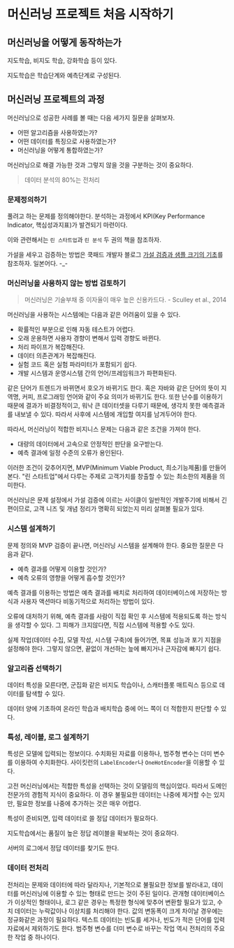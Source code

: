 # 머신러닝 프로젝트 처음 시작하기

## 머신러닝을 어떻게 동작하는가

지도학습, 비지도 학습, 강화학습 등이 있다.

지도학습은 학습단계와 예측단계로 구성된다.

## 머신러닝 프로젝트의 과정

머신러닝으로 성공한 사례를 볼 때는 다음 세가지 질문을 살펴보자.

* 어떤 알고리즘을 사용하였는가?
* 어떤 데이터를 특징으로 사용하였는가?
* 머신러닝을 어떻게 통합하였는가?

머신러닝으로 해결 가능한 것과 그렇지 않을 것을 구분하는 것이 중요하다.

> 데이터 분석의 80%는 전처리

### 문제정의하기

풀려고 하는 문제를 정의해야한다. 분석하는 과정에서 KPI(Key Performance Indicator, 핵심성과지표)가 발견되기 마련이다.

이와 관련해서는 `린 스타트업`과 `린 분석` 두 권의 책을 참조하자.

가설을 세우고 검증하는 방법은 쿡패드 개발자 블로그 [가설 검증과 샘플 크기의 기초](http://techlife.cookpad.com/entry/2016/09/26/111601)를 참조하자. 일본어다. -_-

### 머신러닝을 사용하지 않는 방법 검토하기

> 머신러닝은 기술부채 중 이자율이 매우 높은 신용카드다. - Sculley et al., 2014

머신러닝을 사용하는 시스템에는 다음과 같은 어려움이 있을 수 있다.

* 확률적인 부분으로 인해 자동 테스트가 어렵다.
* 오래 운용하면 사용자 경향이 변해서 입력 경향도 바뀐다.
* 처리 파이프가 복잡해진다.
* 데이터 의존관계가 복잡해진다.
* 실험 코드 혹은 실험 파라미터가 포함되기 쉽다.
* 개발 시스템과 운영시스템 간의 언어/프레임워크가 파편화된다.

같은 단어가 트렌드가 바뀌면서 호오가 바뀌기도 한다. 혹은 자바와 같은 단어의 뜻이 지역명, 커피, 프로그래밍 언어와 같이 주요 의미가 바뀌기도 한다. 또한 난수를 이용하기 때문에 결과가 비결정적이고, 워낙 큰 데이터셋을 다루기 때문에, 생각치 못한 예측결과를 내보낼 수 있다. 따라서 사후에 시스템에 개입할 여지를 남겨두어야 한다.

따라서, 머신러닝이 적합한 비지니스 문제는 다음과 같은 조건을 가져야 한다.

* 대량의 데이터에서 고속으로 안정적인 판단을 요구받는다.
* 예측 결과에 일정 수준의 오류가 용인된다.

이러한 조건이 갖추어지면, MVP(Minimum Viable Product, 최소기능제품)를 만들어 본다. "린 스타트업"에서 다루는 주제로 고객가치를 창출할 수 있는 최소한의 제품을 의미한다.

머신러닝은 문제 설정에서 가설 검증에 이르는 사이클이 일반적인 개발주기에 비해서 긴 편이므로, 고객 니즈 및 개념 정리가 명확히 되었는지 미리 살펴볼 필요가 있다.

### 시스템 설계하기

문제 정의와 MVP 검증이 끝나면, 머신러닝 시스템을 설계해야 한다. 중요한 질문은 다음과 같다.

* 예측 결과를 어떻게 이용할 것인가?
* 예측 오류의 영향을 어떻게 흡수할 것인가?

예측 결과를 이용하는 방법은 예측 결과를 배치로 처리하여 데이터베이스에 저장하는 방식과 사용자 액션마다 비동기적으로 처리하는 방법이 있다.

오류에 대처하기 위해, 예측 결과를 사람이 직접 확인 후 시스템에 적용되도록 하는 방식을 생각할 수 있다. 그 피해가 크지않다면, 직접 시스템에 적용할 수도 있다.

실제 작업(데이터 수집, 모델 작성, 시스템 구축)에 들어가면, 목표 성능과 포기 지점을 설정해야 한다. 그렇지 않으면, 끝없이 개선하는 늪에 빠지거나 근자감에 빠지기 쉽다.

### 알고리즘 선택하기

데이터 특성을 모른다면, 군집화 같은 비지도 학습이나, 스캐터플롯 매트릭스 등으로 데이터를 탐색할 수 있다.

데이터 양에 기초하여 온라인 학습과 배치학습 중에 어느 쪽이 더 적합한지 판단할 수 있다.

### 특성, 레이블, 로그 설계하기

특성은 모델에 입력되는 정보이다. 수치화된 자료를 이용하나, 범주형 변수는 더미 변수를 이용하여 수치화한다. 사이킷런의 `LabelEncoder`나 `OneHotEncoder`을 이용할 수 있다.

고전 머신러닝에서는 적합한 특성을 선택하는 것이 모델링의 핵심이었다. 따라서 도메인 전문가의 경험적 지식이 중요하다. 이 경우 불필요한 데이터는 나중에 제거할 수는 있지만, 필요한 정보를 나중에 추가하는 것은 매우 어렵다.

특성이 준비되면, 입력 데이터로 쓸 정답 데이터가 필요하다.

지도학습에서는 품질이 높은 정답 레이블을 확보하는 것이 중요하다.

서버의 로그에서 정답 데이터를 찾기도 한다.

### 데이터 전처리

전처리는 문제와 데이터에 따라 달라지나, 기본적으로 불필요한 정보를 발라내고, 데이터를 머신러닝에 이용할 수 있는 형태로 만드는 것이 주된 일이다. 관개형 데이터베이스가 이상적인 형태이나, 로그 같은 경우는 특정한 형식에 맞추어 변환할 필요가 있고, 수치 데이터는 누락값이나 이상치를 처리해야 한다. 값의 변동폭이 크게 차이날 경우에는 정규화같은 과정이 필요하다. 텍스트 데이터는 빈도를 세거나, 빈도가 적은 단어를 입력 자료에서 제외하기도 한다. 범주형 변수를 더미 변수로 바꾸는 작업 역시 전처리의 주요한 작업 중 하나이다.
